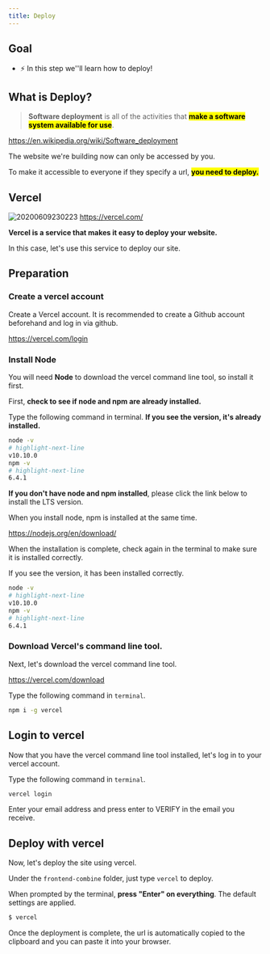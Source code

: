 ```yaml
---
title: Deploy
---
```


## Goal
- ⚡ In this step we''ll learn how to deploy!

## What is Deploy?
> **Software deployment** is all of the activities that <mark>**make a software system available for use**</mark>.

https://en.wikipedia.org/wiki/Software_deployment

The website we're building now can only be accessed by you.

To make it accessible to everyone if they specify a url, **<mark> you need to deploy. </mark>**


## Vercel
![20200609230223](https://coderhackers-1304676641.cos.ap-tokyo.myqcloud.com/20200609230223.png)
https://vercel.com/

**Vercel is a service that makes it easy to deploy your website.**

In this case, let's use this service to deploy our site.


## Preparation

### Create a vercel account
Create a Vercel account. It is recommended to create a Github account beforehand and log in via github.

https://vercel.com/login

### Install Node

You will need **Node** to download the vercel command line tool, so install it first.

First, **check to see if node and npm are already installed.**

Type the following command in terminal. **If you see the version, it's already installed.**

```sh
node -v
# highlight-next-line
v10.10.0
npm -v
# highlight-next-line
6.4.1
```
**If you don't have node and npm installed**, please click the link below to install the LTS version.

When you install node, npm is installed at the same time.

https://nodejs.org/en/download/


When the installation is complete, check again in the terminal to make sure it is installed correctly.

If you see the version, it has been installed correctly.

```sh
node -v
# highlight-next-line
v10.10.0
npm -v
# highlight-next-line
6.4.1
```

### Download Vercel's command line tool.

Next, let's download the vercel command line tool.

https://vercel.com/download

Type the following command in `terminal`.
```sh
npm i -g vercel
```


## Login to vercel
Now that you have the vercel command line tool installed, let's log in to your vercel account.

Type the following command in `terminal`.

```sh
vercel login
```

Enter your email address and press enter to VERIFY in the email you receive.

## Deploy with vercel

Now, let's deploy the site using vercel.

Under the `frontend-combine` folder, just type `vercel` to deploy.

When prompted by the terminal, **press "Enter" on everything**. The default settings are applied.

```sh title="terminal in "
$ vercel
```
Once the deployment is complete, the url is automatically copied to the clipboard and you can paste it into your browser.
